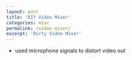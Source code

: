 ```yaml
---
layout: post
title: 'DIY Video Mixer'
categories: misc
permalink: /video-mixer/
excerpt: 'Dirty Video Mixer'
---
```


* used microphone signals to distort video out
